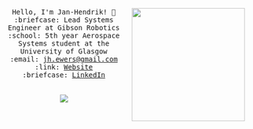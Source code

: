 <p align="center">
  <br>
  <br>
 
  <img align='right' src="https://media.giphy.com/media/At2ZBjzkfE4iA/giphy.gif" width="230">
  
  <samp>
    Hello, I'm Jan-Hendrik! 👋 <br>
    :briefcase: Lead Systems Engineer at Gibson Robotics<br>
    :school: 5th year Aerospace Systems student at the University of Glasgow<br>
    :email:	<a href="mailto:jh.ewers@gmail.com">jh.ewers@gmail.com</a> <br>
    :link: <a href="https://janhendrikewers.uk">Website</a> <br>
    :briefcase: <a href="https://www.linkedin.com/in/jh-ewers/">LinkedIn</a> <br><br><br>
    </samp>
  <!--<img align='center' src="https://github-readme-stats.vercel.app/api?username=iwishiwasaneagle&count_private=true&show_icons=true">
  <br>-->
  <img align='center' src="https://github-profile-trophy.vercel.app/?username=iwishiwasaneagle&margin-w=15&margin-h=15">
</p>
